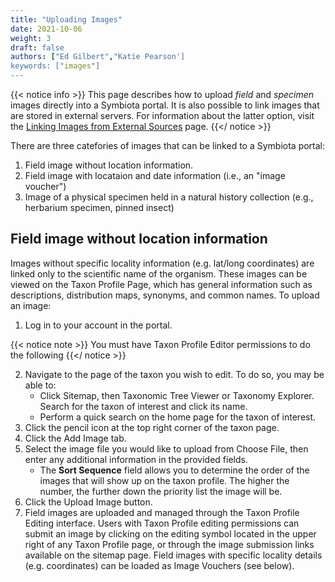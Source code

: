 ```yaml
---
title: "Uploading Images"
date: 2021-10-06
weight: 3
draft: false
authors: ["Ed Gilbert","Katie Pearson']
keywords: ["images"]
---
```


{{< notice info >}}
  This page describes how to upload *field* and *specimen* images directly into a Symbiota portal. It is also possible to link images that are stored in external servers. For information about the latter option, visit the [Linking Images from External Sources](https://biokic.github.io/symbiota-docs/user/images/linking_images/) page.
{{</ notice >}}

There are three catefories of images that can be linked to a Symbiota portal:
1. Field image without location information.
2. Field image with locataion and date information (i.e., an "image voucher")
3. Image of a physical specimen held in a natural history collection (e.g., herbarium specimen, pinned insect)

## Field image without location information

Images without specific locality information (e.g. lat/long coordinates) are linked only to the scientific name of the organism. These images can be viewed on the Taxon Profile Page, which has general information such as descriptions, distribution maps, synonyms, and common names. To upload an image:

1. Log in to your account in the portal.

{{< notice note >}}
  You must have Taxon Profile Editor permissions to do the following
{{</ notice >}}

2. Navigate to the page of the taxon you wish to edit. To do so, you may be able to:
    *  Click Sitemap, then Taxonomic Tree Viewer or Taxonomy Explorer. Search for the taxon of interest and click its name.
    *  Perform a quick search on the home page for the taxon of interest.
3. Click the pencil icon at the top right corner of the taxon page.
4. Click the Add Image tab.
5. Select the image file you would like to upload from Choose File, then enter any additional information in the provided fields.
    * The **Sort Sequence** field allows you to determine the order of the images that will show up on the taxon profile. The higher the number, the further down the priority list the image will be.
7. Click the Upload Image button.
8. Field images are uploaded and managed through the Taxon Profile Editing interface. Users with Taxon Profile editing permissions can submit an image by clicking on the editing symbol located in the upper right of any Taxon Profile page, or through the image submission links available on the sitemap page. Field images with specific locality details (e.g. coordinates) can be loaded as Image Vouchers (see below). 
